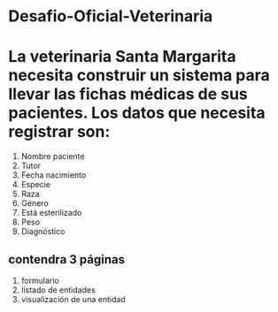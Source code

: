 # Desafio-Oficial-Veterinaria
# La veterinaria Santa Margarita necesita construir un sistema para llevar las fichas médicas de sus pacientes. Los datos que necesita registrar son:
1. Nombre paciente
2. Tutor
3. Fecha nacimiento
4. Especie
5. Raza
6. Género
7. Está esterilizado
8. Peso
9. Diagnóstico

## contendra 3 páginas
1. formulario
2. listado de entidades
3. visualización de una entidad
